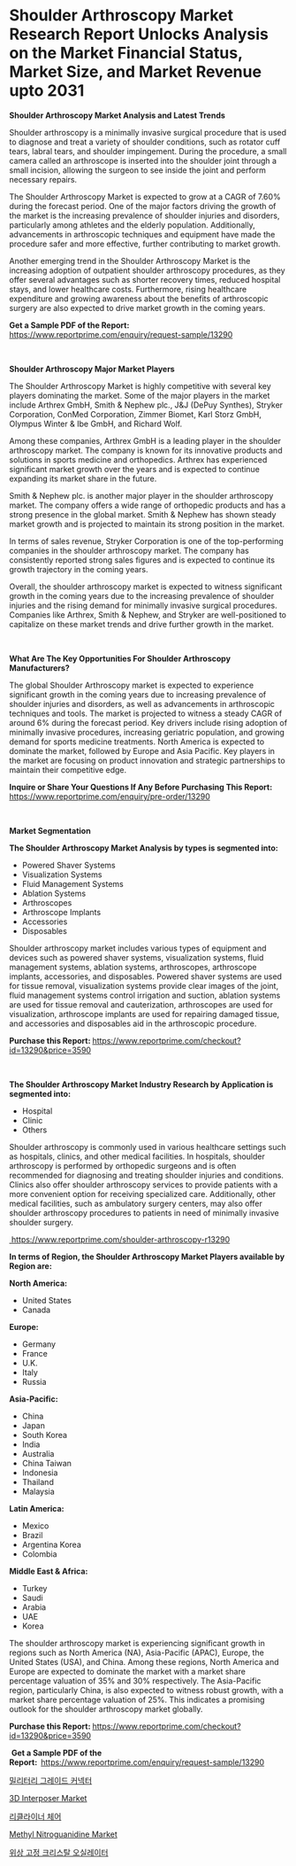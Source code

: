 <p><h1>Shoulder Arthroscopy Market Research Report Unlocks Analysis on the Market Financial Status, Market Size, and Market Revenue upto 2031</h1></p><p><strong>Shoulder Arthroscopy Market Analysis and Latest Trends</strong></p>
<p><p>Shoulder arthroscopy is a minimally invasive surgical procedure that is used to diagnose and treat a variety of shoulder conditions, such as rotator cuff tears, labral tears, and shoulder impingement. During the procedure, a small camera called an arthroscope is inserted into the shoulder joint through a small incision, allowing the surgeon to see inside the joint and perform necessary repairs.</p><p>The Shoulder Arthroscopy Market is expected to grow at a CAGR of 7.60% during the forecast period. One of the major factors driving the growth of the market is the increasing prevalence of shoulder injuries and disorders, particularly among athletes and the elderly population. Additionally, advancements in arthroscopic techniques and equipment have made the procedure safer and more effective, further contributing to market growth.</p><p>Another emerging trend in the Shoulder Arthroscopy Market is the increasing adoption of outpatient shoulder arthroscopy procedures, as they offer several advantages such as shorter recovery times, reduced hospital stays, and lower healthcare costs. Furthermore, rising healthcare expenditure and growing awareness about the benefits of arthroscopic surgery are also expected to drive market growth in the coming years.</p></p>
<p><strong>Get a Sample PDF of the Report:&nbsp;</strong> <a href="https://www.reportprime.com/enquiry/request-sample/13290">https://www.reportprime.com/enquiry/request-sample/13290</a></p>
<p>&nbsp;</p>
<p><strong>Shoulder Arthroscopy Major Market Players</strong></p>
<p><p>The Shoulder Arthroscopy Market is highly competitive with several key players dominating the market. Some of the major players in the market include Arthrex GmbH, Smith & Nephew plc., J&J (DePuy Synthes), Stryker Corporation, ConMed Corporation, Zimmer Biomet, Karl Storz GmbH, Olympus Winter & Ibe GmbH, and Richard Wolf.</p><p>Among these companies, Arthrex GmbH is a leading player in the shoulder arthroscopy market. The company is known for its innovative products and solutions in sports medicine and orthopedics. Arthrex has experienced significant market growth over the years and is expected to continue expanding its market share in the future.</p><p>Smith & Nephew plc. is another major player in the shoulder arthroscopy market. The company offers a wide range of orthopedic products and has a strong presence in the global market. Smith & Nephew has shown steady market growth and is projected to maintain its strong position in the market.</p><p>In terms of sales revenue, Stryker Corporation is one of the top-performing companies in the shoulder arthroscopy market. The company has consistently reported strong sales figures and is expected to continue its growth trajectory in the coming years.</p><p>Overall, the shoulder arthroscopy market is expected to witness significant growth in the coming years due to the increasing prevalence of shoulder injuries and the rising demand for minimally invasive surgical procedures. Companies like Arthrex, Smith & Nephew, and Stryker are well-positioned to capitalize on these market trends and drive further growth in the market.</p></p>
<p>&nbsp;</p>
<p><strong>What Are The Key Opportunities For Shoulder Arthroscopy Manufacturers?</strong></p>
<p><p>The global Shoulder Arthroscopy market is expected to experience significant growth in the coming years due to increasing prevalence of shoulder injuries and disorders, as well as advancements in arthroscopic techniques and tools. The market is projected to witness a steady CAGR of around 6% during the forecast period. Key drivers include rising adoption of minimally invasive procedures, increasing geriatric population, and growing demand for sports medicine treatments. North America is expected to dominate the market, followed by Europe and Asia Pacific. Key players in the market are focusing on product innovation and strategic partnerships to maintain their competitive edge.</p></p>
<p><strong>Inquire or Share Your Questions If Any Before Purchasing This Report:</strong> <a href="https://www.reportprime.com/enquiry/pre-order/13290">https://www.reportprime.com/enquiry/pre-order/13290</a></p>
<p>&nbsp;</p>
<p><strong>Market Segmentation</strong></p>
<p><strong>The Shoulder Arthroscopy Market Analysis by types is segmented into:</strong></p>
<p><ul><li>Powered Shaver Systems</li><li>Visualization Systems</li><li>Fluid Management Systems</li><li>Ablation Systems</li><li>Arthroscopes</li><li>Arthroscope Implants</li><li>Accessories</li><li>Disposables</li></ul></p>
<p><p>Shoulder arthroscopy market includes various types of equipment and devices such as powered shaver systems, visualization systems, fluid management systems, ablation systems, arthroscopes, arthroscope implants, accessories, and disposables. Powered shaver systems are used for tissue removal, visualization systems provide clear images of the joint, fluid management systems control irrigation and suction, ablation systems are used for tissue removal and cauterization, arthroscopes are used for visualization, arthroscope implants are used for repairing damaged tissue, and accessories and disposables aid in the arthroscopic procedure.</p></p>
<p><strong>Purchase this Report:&nbsp;</strong><a href="https://www.reportprime.com/checkout?id=13290&price=3590">https://www.reportprime.com/checkout?id=13290&price=3590</a></p>
<p>&nbsp;</p>
<p><strong>The Shoulder Arthroscopy Market Industry Research by Application is segmented into:</strong></p>
<p><ul><li>Hospital</li><li>Clinic</li><li>Others</li></ul></p>
<p><p>Shoulder arthroscopy is commonly used in various healthcare settings such as hospitals, clinics, and other medical facilities. In hospitals, shoulder arthroscopy is performed by orthopedic surgeons and is often recommended for diagnosing and treating shoulder injuries and conditions. Clinics also offer shoulder arthroscopy services to provide patients with a more convenient option for receiving specialized care. Additionally, other medical facilities, such as ambulatory surgery centers, may also offer shoulder arthroscopy procedures to patients in need of minimally invasive shoulder surgery.</p></p>
<p><a href="https://www.reportprime.com/shoulder-arthroscopy-r13290">&nbsp;https://www.reportprime.com/shoulder-arthroscopy-r13290</a></p>
<p><strong>In terms of Region, the Shoulder Arthroscopy Market Players available by Region are:</strong></p>
<p>
    <p> <strong> North America: </strong>
        <ul>
            <li>United States</li>
            <li>Canada</li>
        </ul>
        </p> 
    <p> <strong> Europe: </strong>
        <ul>
            <li>Germany</li>
            <li>France</li>
            <li>U.K.</li>
            <li>Italy</li>
            <li>Russia</li>
        </ul>
        </p> 
    <p> <strong> Asia-Pacific: </strong>
        <ul>
            <li>China</li>
            <li>Japan</li>
            <li>South Korea</li>
            <li>India</li>
            <li>Australia</li>
            <li>China Taiwan</li>
            <li>Indonesia</li>
            <li>Thailand</li>
            <li>Malaysia</li>
        </ul>
        </p> 
    <p> <strong> Latin America: </strong>
        <ul>
            <li>Mexico</li>
            <li>Brazil</li>
            <li>Argentina Korea</li>
            <li>Colombia</li>
        </ul>
        </p> 
    <p> <strong> Middle East & Africa: </strong>
        <ul>
            <li>Turkey</li>
            <li>Saudi</li>
            <li>Arabia</li>
            <li>UAE</li>
            <li>Korea</li>
        </ul>
    </p>
    </p>
<p><p>The shoulder arthroscopy market is experiencing significant growth in regions such as North America (NA), Asia-Pacific (APAC), Europe, the United States (USA), and China. Among these regions, North America and Europe are expected to dominate the market with a market share percentage valuation of 35% and 30% respectively. The Asia-Pacific region, particularly China, is also expected to witness robust growth, with a market share percentage valuation of 25%. This indicates a promising outlook for the shoulder arthroscopy market globally.</p></p>
<p><strong>Purchase this Report: </strong><a href="https://www.reportprime.com/checkout?id=13290&price=3590">https://www.reportprime.com/checkout?id=13290&price=3590</a></p>
<p>&nbsp;<strong>Get a Sample PDF of the Report:&nbsp;&nbsp;</strong><a href="https://www.reportprime.com/enquiry/request-sample/13290">https://www.reportprime.com/enquiry/request-sample/13290</a></p>
<p><strong></strong></p>
<p><p><a href="https://github.com/konokaryan/Market-Research-Report-List-1/blob/main/3752627122497.md">밀리터리 그레이드 커넥터</a></p><p><a href="https://github.com/ayamgoreng5458/Market-Research-Report-List-1/blob/main/3d-interposer-market.md">3D Interposer Market</a></p><p><a href="https://medium.com/@wardpollich2022/%EB%A6%AC%ED%81%B4%EB%9D%BC%EC%9D%B4%EB%84%88-%EC%9D%98%EC%9E%90-%EC%8B%9C%EC%9E%A5%EC%9D%80-2024%EB%85%84%EB%B6%80%ED%84%B0-2031%EB%85%84%EA%B9%8C%EC%A7%80-%EC%84%B1%EC%9E%A5-%EC%A0%84%EB%A7%9D%EC%9D%B4-%EC%9E%88%EC%9C%BC%EB%A9%B0-%EC%8B%9C%EC%9E%A5%EC%9D%98-%ED%8A%B8%EB%A0%8C%EB%93%9C-%EB%B6%84%EC%84%9D%EC%9D%80-%EC%9D%91%EC%9A%A9-%EC%A7%80%EC%97%AD-%EC%A0%84%EB%A7%9D-%EB%B0%8F-%EC%88%98%EC%9D%B5%EC%9D%84-%EA%B8%B0%EB%B0%98%EC%9C%BC%EB%A1%9C-6-8-%EC%9D%98-cagr%EB%A1%9C-%EC%B6%94%EC%A0%95%EB%90%A9%EB%8B%88%EB%8B%A4-635de4a6a7f9">리클라이너 체어</a></p><p><a href="https://medium.com/@ivethfonsecal57/methyl-nitroguanidine-market-share-size-trends-industry-analysis-report-by-application-d7d71ee697f4">Methyl Nitroguanidine Market</a></p><p><a href="https://github.com/mithunmistry2258/Market-Research-Report-List-1/blob/main/1301323122496.md">위상 고정 크리스탈 오실레이터</a></p></p>
